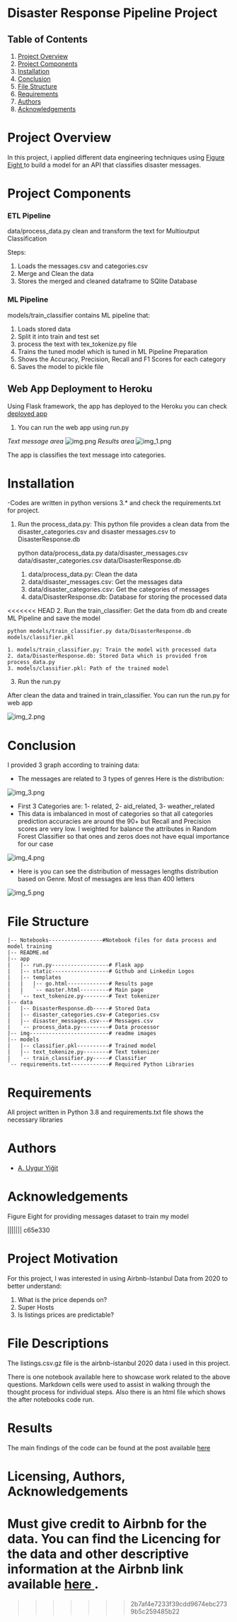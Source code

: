 # Disaster Response Pipeline Project

## Table of Contents

1. <a href = "#Project-Overview"> Project Overview </a>
2. <a href = "#Project-Components" > Project Components </a>
3. <a href = "#Installation" > Installation </a>
4. <a href = "#Conclusion" > Conclusion </a>
5. <a href = "#File-Structure" > File Structure </a>
6. <a href = "#Requirements" > Requirements </a>
7. <a href = "#Authors" > Authors </a>
8. <a href = "#Acknowledgements" > Acknowledgements </a>


# Project Overview

In this project, i applied different data engineering techniques using <a href = "https://appen.com/"> Figure Eight </a> to build a model for an API that classifies disaster messages.


# Project Components

### ETL Pipeline

data/process_data.py clean and transform the text for Multioutput Classification

Steps:
1. Loads the messages.csv and categories.csv
2. Merge and Clean the data
3. Stores the merged and cleaned dataframe to SQlite Database

### ML Pipeline

models/train_classifier contains ML pipeline that:

1. Loads stored data 
2. Split it into train and test set
3. process the text with tex_tokenize.py file 
4. Trains the tuned model which is tuned in ML Pipeline Preparation 
5. Shows the Accuracy, Precision, Recall and F1 Scores for each category
6. Saves the model to pickle file


## Web App Deployment to Heroku

Using Flask framework, the app has deployed to the Heroku you can check <a href = "https://drp-project.herokuapp.com/">deployed app</a>

1. You can run the web app using run.py

_Text message area_
![img.png](img/img.png)
_Results area_
![img_1.png](img/img_1.png)

The app is classifies the text message into categories.

# Installation

-Codes are written in python versions 3.* and check the requirements.txt for project.

  1. Run the process_data.py: This python file provides a clean data from the disaster_categories.csv and disaster messages.csv to DisasterResponse.db
       

        python data/process_data.py data/disaster_messages.csv data/disaster_categories.csv data/DisasterResponse.db

       1. data/process_data.py: Clean the data
       2. data/disaster_messages.csv: Get the messages data 
       3. data/disaster_categories.csv: Get the categories of messages
       4. data/DisasterResponse.db: Database for storing the processed data
  
<<<<<<< HEAD
2. Run the train_classifier: Get the data from db and create ML Pipeline and save the model

      
    python models/train_classifier.py data/DisasterResponse.db models/classifier.pkl
    
    1. models/train_classifier.py: Train the model with processed data
    2. data/DisasterResponse.db: Stored Data which is provided from process_data.py
    3. models/classifier.pkl: Path of the trained model

3. Run the run.py

After clean the data and trained in train_classifier. You can run the run.py for web app

![img_2.png](img/img_2.png)
        


# Conclusion

I provided 3 graph according to training data:

- The messages are related to 3 types of genres Here is the distribution:

![img_3.png](img/img_3.png)

- First 3 Categories are: 1- related, 2- aid_related, 3- weather_related
- This data is imbalanced in most of categories so that all categories prediction accuracies are around the 90+ but Recall and Precision scores are very low. I weighted for balance the attributes in Random Forest Classifier so that ones and zeros does not have equal importance for our case

![img_4.png](img/img_4.png)
  
- Here is you can see the distribution of messages lengths distribution based on Genre. Most of messages are less than 400 letters

![img_5.png](img/img_5.png)


# File Structure
    |-- Notebooks-----------------#Notebook files for data process and model training
    |-- README.md
    |-- app
    |   |-- run.py------------------# Flask app
    |   |-- static------------------# Github and Linkedin Logos
    |   |-- templates
    |   |   |-- go.html-------------# Results page
    |   |   `-- master.html---------# Main page
    |   `-- text_tokenize.py--------# Text tokenizer 
    |-- data
    |   |-- DisasterResponse.db-----# Stored Data 
    |   |-- disaster_categories.csv-# Categories.csv
    |   |-- disaster_messages.csv---# Messages.csv
    |   `-- process_data.py---------# Data processor
    |-- img-------------------------# readme images
    |-- models
    |   |-- classifier.pkl----------# Trained model
    |   |-- text_tokenize.py--------# Text tokenizer
    |   `-- train_classifier.py-----# Classifier
    `-- requirements.txt------------# Required Python Libraries

# Requirements

All project written in Python 3.8 and requirements.txt file shows the necessary libraries

# Authors
- <a href = "https://www.linkedin.com/in/abduygur/"> A. Uygur Yiğit </a>

# Acknowledgements
Figure Eight for providing messages dataset to train my model


||||||| c65e330
# Project Motivation

For this project, I was interested in using Airbnb-Istanbul Data from 2020 to better understand:

1. What is the price depends on?
2. Super Hosts 
3. Is listings prices are predictable?


# File Descriptions

The listings.csv.gz file is the airbnb-istanbul 2020 data i used in this project.

There is one notebook available here to showcase work related to the above questions. Markdown cells were used to assist in walking through the thought process for individual steps. Also there is an html file which shows the after notebooks code run. 



# Results

The main findings of the code can be found at the post available <a href = "https://medium.com/analytics-vidhya/airbnb-hosts-and-where-to-find-them-4c204dfd1138" >here</a>



# Licensing, Authors, Acknowledgements

Must give credit to Airbnb for the data. You can find the Licencing for the data and other descriptive information at the Airbnb link available <a href = "http://insideairbnb.com/get-the-data.html" > here </a>. 
=======
>>>>>>> 2b7af4e7233f39cdd9674ebc2739b5c259485b22
